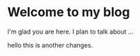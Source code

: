# Welcome to my blog

I'm glad you are here. I plan to talk about ...

hello this is another changes.
